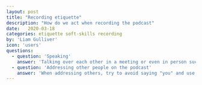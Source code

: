 ```yaml
---
layout: post
title: "Recording etiquette"
description: "How do we act when recording the podcast"
date:   2020-03-18
categories: etiquette soft-skills recording
by: 'Liam Gulliver'
icon: 'users'
questions:
  - question: 'Speaking'
    answer: 'Talking over each other in a meeting or even in person sucks. It sucks even more on a podcast when you have to listen to it. The way we work is to raise a hand if you want to speak, raise your hand.'
  - question: 'Addressing other people on the podcast'
    answer: 'When addressing others, try to avoid saying "you" and use names instead. For example, "Jonathan, what do you think?" is better than just purely saying "what do you think?"'
---
```

